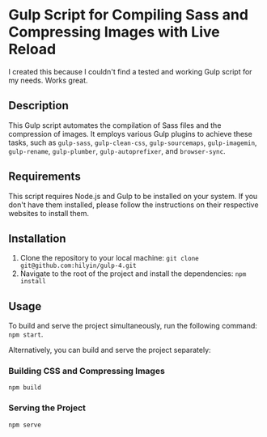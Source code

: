 # Gulp Script for Compiling Sass and Compressing Images with Live Reload

I created this because I couldn't find a tested and working Gulp script for my needs. Works great.

## Description

This Gulp script automates the compilation of Sass files and the compression of images. It employs various Gulp plugins to achieve these tasks, such as `gulp-sass`, `gulp-clean-css`, `gulp-sourcemaps`, `gulp-imagemin`, `gulp-rename`, `gulp-plumber`, `gulp-autoprefixer`, and `browser-sync`.

## Requirements

This script requires Node.js and Gulp to be installed on your system. If you don't have them installed, please follow the instructions on their respective websites to install them.

## Installation

1. Clone the repository to your local machine: `git clone git@github.com:hilyin/gulp-4.git`
2. Navigate to the root of the project and install the dependencies: `npm install`

## Usage

To build and serve the project simultaneously, run the following command: `npm start`. 

Alternatively, you can build and serve the project separately:

### Building CSS and Compressing Images

`npm build`

### Serving the Project

`npm serve`
